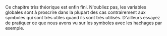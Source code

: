 Ce chapitre très théorique est enfin fini. N'oubliez pas, les variables globales sont à proscrire dans la plupart des cas contrairement aux symboles qui sont très utiles quand ils sont très utilisés. D'ailleurs essayez de pratiquer ce que nous avons vu sur les symboles avec les hachages par exemple.